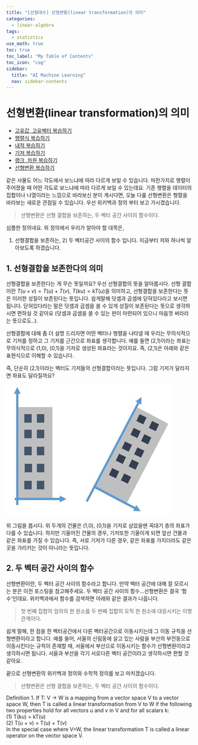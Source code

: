 ```yaml
---
title: "[선형대수] 선형변환(linear transformation)의 의미" 
categories:
  - linear-algebra
tags:
  - statistics
use_math: true
toc: true
toc_label: "My Table of Contents"
toc_icon: "cog"
sidebar:
  title: "AI Machine Learning"
  nav: sidebar-contents
---
```


# 선형변환(linear transformation)의 의미

* [고유값, 고유벡터 복습하기](https://losskatsu.github.io/linear-algebra/eigen/)
* [행렬식 복습하기](https://losskatsu.github.io/linear-algebra/determinant/)
* [내적 복습하기](https://losskatsu.github.io/linear-algebra/innerproduct/)
* [기저 복습하기](https://losskatsu.github.io/linear-algebra/basis/)
* [랭크, 차원 복습하기](https://losskatsu.github.io/linear-algebra/rank-dim/)
* [선형변환 복습하기](https://losskatsu.github.io/linear-algebra/linear-trans/)

같은 사물도 어느 각도에서 보느냐에 따라 다르게 보일 수 있습니다. 
마찬가지로 행렬이 주어졌을 때 어떤 각도로 보느냐에 따라 다르게 보일 수 있는데요. 
기존 행렬을 데이터의 집합이나 나열이라는 느낌으로 바라보신 분이 계시다면, 
오늘 다룰 선형변환은 형렬을 바라보는 새로운 관점일 수 있습니다. 
우선 위키백과 정의 부터 보고 가시겠습니다. 

> 선형변환은 선형 결합을 보존하는, 두 벡터 공간 사이의 함수이다.

심플한 정의네요. 위 정의에서 우리가 알아야 할 대목은, 
1) 선형결합을 보존하는, 2) 두 벡터공간 사이의 함수 입니다. 
지금부터 저와 하나씩 알아보도록 하겠습니다. 

## 1. 선형결합을 보존한다의 의미

선형결합을 보존한다는 게 무슨 뜻일까요? 
우선 선형결합의 뜻을 알아봅시다. 
선형 결합이란 $T(u+v) = T(u)+T(v)$, $T(ku) = kT(u)$을 의미하고, 
선형결합을 보존한다는 뜻은 이러한 성질이 보존된다는 뜻입니다. 
쉽게말해 덧셈과 곱셈에 닫혀있다라고 보시면 됩니다. 
닫혀있다라는 말은 덧셈과 곱셈을 쓸 수 있게 성질이 보존된다는 뜻으로 생각하시면 편하실 것 같아요
(덧셈과 곱셈을 쓸 수 있는 판이 마련되어 있으니 마음껏 써라라는 뜻으로도..). 

선형결합에 대해 좀 더 설명 드리자면 어떤 벡터나 행렬을 나타낼 때 우리는 무의식적으로 기저를 정하고 그 기저를 근간으로 좌표를 생각합니다. 
예를 들면 (2,1)이라는 좌표는 무의식적으로 (1,0), (0,1)을 기저로 생성된 좌표라는 것이지요. 
즉, (2,1)은 아래와 같은 표현식으로 이해할 수 있습니다.

즉, 단순히 (2,1)이라는 벡터도 기저들의 선형결합이라는 뜻입니다. 
그럼 기저가 달라지면 좌표도 달라질까요? 

![figure01](/assets/images/lineartrans/01.JPG)

위 그림을 봅시다. 
위 두개의 건물은 (1,0), (0,1)을 기저로 삼았을땐 꼭대기 층의 좌표가 다를 수 있습니다. 
하지만 기울어진 건물의 경우, 기저또한 기울이게 되면 앞선 건물과 같은 좌표를 가질 수 있습니다. 
즉, 서로 기저가 다른 경우, 같은 좌표를 가지더라도 같은 곳을 가리키는 것이 아니라는 뜻입니다.

## 2. 두 벡터 공간 사이의 함수

선형변환이란, 두 벡터 공간 사이의 함수라고 합니다. 
만약 벡터 공간에 대해 잘 모르시는 분은 이전 포스팅을 참고해주세요. 
두 벡터 공간 사이의 함수...선형변환은 결국 '함수'인데요. 
위키백과에서 함수를 검색하면 아래와 같은 결과가 나옵니다.

> 첫 번째 집합의 임의의 한 원소를 두 번째 집합의 오직 한 원소에 대응시키는 이항 관계이다.

쉽게 말해, 한 점을 한 벡터공간에서 다른 벡터공간으로 이동시키는데 그 이동 규칙을 선형변환이라고 합니다. 
예를 들어, 서울의 신림동에 살고 있는 사람을 부산의 부전동으로 이동시킨다는 규칙이 존재할 때, 
서울에서 부산으로 이동시키는 함수가 선형변환이라고 생각하시면 됩니다. 
서울과 부산을 각기 서로다른 벡터 공간이라고 생각하시면 편할 것 같아요.

끝으로 선형변환의 위키백과 정의와 수학적 정의를 보고 마치겠습니다.

> 선형변환은 선형 결합을 보존하는, 두 벡터 공간 사이의 함수이다.

Definition 1. If T: V -> W is a mapping from a vector space V to a vector space W, 
then T is called a linear transformation from V  to W if the following two properties hold for all vectors u and v in V 
and for all scalars k: <br />
(1) T(ku) = kT(u) <br />
(2) T(u + v) = T(u) + T(v) <br />
In the special case where V=W, the linear transformation T is called a linear operator on the vector space V.
